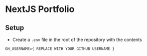 # NextJS Portfolio
## Setup
- Create a `.env` file in the root of the repository with the contents
```
GH_USERNAME={ REPLACE WITH YOUR GITHUB USERNAME }
```